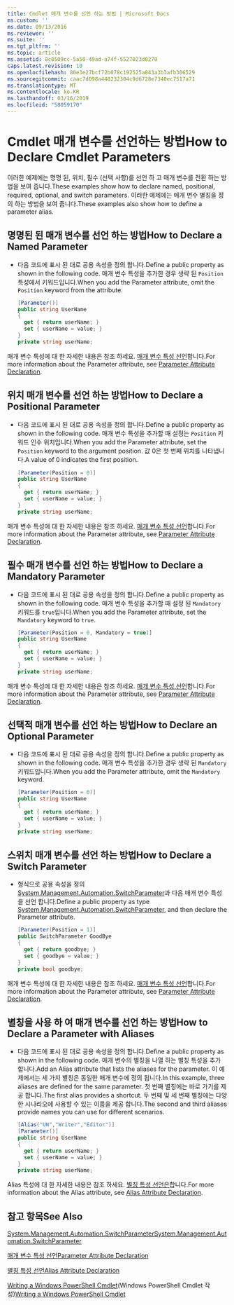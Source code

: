 ```yaml
---
title: Cmdlet 매개 변수를 선언 하는 방법 | Microsoft Docs
ms.custom: ''
ms.date: 09/13/2016
ms.reviewer: ''
ms.suite: ''
ms.tgt_pltfrm: ''
ms.topic: article
ms.assetid: 0c0509cc-5a50-49ad-a74f-5527023d0270
caps.latest.revision: 10
ms.openlocfilehash: 80e3e27bcf72b078c192525a843a3b3afb306529
ms.sourcegitcommit: caac7d098a448232304c9d6728e7340ec7517a71
ms.translationtype: MT
ms.contentlocale: ko-KR
ms.lasthandoff: 03/16/2019
ms.locfileid: "58059170"
---
```

# <a name="how-to-declare-cmdlet-parameters"></a><span data-ttu-id="b7526-102">Cmdlet 매개 변수를 선언하는 방법</span><span class="sxs-lookup"><span data-stu-id="b7526-102">How to Declare Cmdlet Parameters</span></span>

<span data-ttu-id="b7526-103">이러한 예제에는 명명 된, 위치, 필수 (선택 사항)를 선언 하 고 매개 변수를 전환 하는 방법을 보여 줍니다.</span><span class="sxs-lookup"><span data-stu-id="b7526-103">These examples show how to declare named, positional, required, optional, and switch parameters.</span></span> <span data-ttu-id="b7526-104">이러한 예제에는 매개 변수 별칭을 정의 하는 방법을 보여 줍니다.</span><span class="sxs-lookup"><span data-stu-id="b7526-104">These examples also show how to define a parameter alias.</span></span>

## <a name="how-to-declare-a-named-parameter"></a><span data-ttu-id="b7526-105">명명된 된 매개 변수를 선언 하는 방법</span><span class="sxs-lookup"><span data-stu-id="b7526-105">How to Declare a Named Parameter</span></span>

- <span data-ttu-id="b7526-106">다음 코드에 표시 된 대로 공용 속성을 정의 합니다.</span><span class="sxs-lookup"><span data-stu-id="b7526-106">Define a public property as shown in the following code.</span></span> <span data-ttu-id="b7526-107">매개 변수 특성을 추가한 경우 생략 된 `Position` 특성에서 키워드입니다.</span><span class="sxs-lookup"><span data-stu-id="b7526-107">When you add the Parameter attribute, omit the `Position` keyword from the attribute.</span></span>

    ```csharp
    [Parameter()]
    public string UserName
    {
      get { return userName; }
      set { userName = value; }
    }
    private string userName;
    ```

<span data-ttu-id="b7526-108">매개 변수 특성에 대 한 자세한 내용은 참조 하세요. [매개 변수 특성 선언](./parameter-attribute-declaration.md)합니다.</span><span class="sxs-lookup"><span data-stu-id="b7526-108">For more information about the Parameter attribute, see [Parameter Attribute Declaration](./parameter-attribute-declaration.md).</span></span>

## <a name="how-to-declare-a-positional-parameter"></a><span data-ttu-id="b7526-109">위치 매개 변수를 선언 하는 방법</span><span class="sxs-lookup"><span data-stu-id="b7526-109">How to Declare a Positional Parameter</span></span>

- <span data-ttu-id="b7526-110">다음 코드에 표시 된 대로 공용 속성을 정의 합니다.</span><span class="sxs-lookup"><span data-stu-id="b7526-110">Define a public property as shown in the following code.</span></span> <span data-ttu-id="b7526-111">매개 변수 특성을 추가할 때 설정는 `Position` 키워드 인수 위치입니다.</span><span class="sxs-lookup"><span data-stu-id="b7526-111">When you add the Parameter attribute, set the `Position` keyword to the argument position.</span></span> <span data-ttu-id="b7526-112">값 0은 첫 번째 위치를 나타냅니다.</span><span class="sxs-lookup"><span data-stu-id="b7526-112">A value of 0 indicates the first position.</span></span>

    ```csharp
    [Parameter(Position = 0)]
    public string UserName
    {
      get { return userName; }
      set { userName = value; }
    }
    private string userName;
    ```

<span data-ttu-id="b7526-113">매개 변수 특성에 대 한 자세한 내용은 참조 하세요. [매개 변수 특성 선언](./parameter-attribute-declaration.md)합니다.</span><span class="sxs-lookup"><span data-stu-id="b7526-113">For more information about the Parameter attribute, see [Parameter Attribute Declaration](./parameter-attribute-declaration.md).</span></span>

## <a name="how-to-declare-a-mandatory-parameter"></a><span data-ttu-id="b7526-114">필수 매개 변수를 선언 하는 방법</span><span class="sxs-lookup"><span data-stu-id="b7526-114">How to Declare a Mandatory Parameter</span></span>

- <span data-ttu-id="b7526-115">다음 코드에 표시 된 대로 공용 속성을 정의 합니다.</span><span class="sxs-lookup"><span data-stu-id="b7526-115">Define a public property as shown in the following code.</span></span> <span data-ttu-id="b7526-116">매개 변수 특성을 추가할 때 설정 된 `Mandatory` 키워드를 `true`입니다.</span><span class="sxs-lookup"><span data-stu-id="b7526-116">When you add the Parameter attribute, set the `Mandatory` keyword to `true`.</span></span>

    ```csharp
    [Parameter(Position = 0, Mandatory = true)]
    public string UserName
    {
      get { return userName; }
      set { userName = value; }
    }
    private string userName;
    ```

<span data-ttu-id="b7526-117">매개 변수 특성에 대 한 자세한 내용은 참조 하세요. [매개 변수 특성 선언](./parameter-attribute-declaration.md)합니다.</span><span class="sxs-lookup"><span data-stu-id="b7526-117">For more information about the Parameter attribute, see [Parameter Attribute Declaration](./parameter-attribute-declaration.md).</span></span>

## <a name="how-to-declare-an-optional-parameter"></a><span data-ttu-id="b7526-118">선택적 매개 변수를 선언 하는 방법</span><span class="sxs-lookup"><span data-stu-id="b7526-118">How to Declare an Optional Parameter</span></span>

- <span data-ttu-id="b7526-119">다음 코드에 표시 된 대로 공용 속성을 정의 합니다.</span><span class="sxs-lookup"><span data-stu-id="b7526-119">Define a public property as shown in the following code.</span></span> <span data-ttu-id="b7526-120">매개 변수 특성을 추가한 경우 생략 된 `Mandatory` 키워드입니다.</span><span class="sxs-lookup"><span data-stu-id="b7526-120">When you add the Parameter attribute, omit the `Mandatory` keyword.</span></span>

    ```csharp
    [Parameter(Position = 0)]
    public string UserName
    {
      get { return userName; }
      set { userName = value; }
    }
    private string userName;
    ```

## <a name="how-to-declare-a-switch-parameter"></a><span data-ttu-id="b7526-121">스위치 매개 변수를 선언 하는 방법</span><span class="sxs-lookup"><span data-stu-id="b7526-121">How to Declare a Switch Parameter</span></span>

- <span data-ttu-id="b7526-122">형식으로 공용 속성을 정의 [System.Management.Automation.SwitchParameter](/dotnet/api/System.Management.Automation.SwitchParameter)과 다음 매개 변수 특성을 선언 합니다.</span><span class="sxs-lookup"><span data-stu-id="b7526-122">Define a public property as type [System.Management.Automation.SwitchParameter](/dotnet/api/System.Management.Automation.SwitchParameter), and then declare the Parameter attribute.</span></span>

    ```csharp
    [Parameter(Position = 1)]
    public SwitchParameter GoodBye
    {
      get { return goodbye; }
      set { goodbye = value; }
    }
    private bool goodbye;
    ```

<span data-ttu-id="b7526-123">매개 변수 특성에 대 한 자세한 내용은 참조 하세요. [매개 변수 특성 선언](./parameter-attribute-declaration.md)합니다.</span><span class="sxs-lookup"><span data-stu-id="b7526-123">For more information about the Parameter attribute, see [Parameter Attribute Declaration](./parameter-attribute-declaration.md).</span></span>

## <a name="how-to-declare-a-parameter-with-aliases"></a><span data-ttu-id="b7526-124">별칭을 사용 하 여 매개 변수를 선언 하는 방법</span><span class="sxs-lookup"><span data-stu-id="b7526-124">How to Declare a Parameter with Aliases</span></span>

- <span data-ttu-id="b7526-125">다음 코드에 표시 된 대로 공용 속성을 정의 합니다.</span><span class="sxs-lookup"><span data-stu-id="b7526-125">Define a public property as shown in the following code.</span></span> <span data-ttu-id="b7526-126">매개 변수의 별칭을 나열 하는 별칭 특성을 추가 합니다.</span><span class="sxs-lookup"><span data-stu-id="b7526-126">Add an Alias attribute that lists the aliases for the parameter.</span></span> <span data-ttu-id="b7526-127">이 예제에서는 세 가지 별칭은 동일한 매개 변수에 정의 됩니다.</span><span class="sxs-lookup"><span data-stu-id="b7526-127">In this example, three aliases are defined for the same parameter.</span></span> <span data-ttu-id="b7526-128">첫 번째 별칭에는 바로 가기를 제공 합니다.</span><span class="sxs-lookup"><span data-stu-id="b7526-128">The first alias provides a shortcut.</span></span> <span data-ttu-id="b7526-129">두 번째 및 세 번째 별칭에는 다양 한 시나리오에 사용할 수 있는 이름을 제공 합니다.</span><span class="sxs-lookup"><span data-stu-id="b7526-129">The second and third aliases provide names you can use for different scenarios.</span></span>

    ```csharp
    [Alias("UN","Writer","Editor")]
    [Parameter()]
    public string UserName
    {
      get { return userName; }
      set { userName = value; }
    }
    private string userName;
    ```

<span data-ttu-id="b7526-130">Alias 특성에 대 한 자세한 내용은 참조 하세요. [별칭 특성 선언은](./alias-attribute-declaration.md)합니다.</span><span class="sxs-lookup"><span data-stu-id="b7526-130">For more information about the Alias attribute, see [Alias Attribute Declaration](./alias-attribute-declaration.md).</span></span>

## <a name="see-also"></a><span data-ttu-id="b7526-131">참고 항목</span><span class="sxs-lookup"><span data-stu-id="b7526-131">See Also</span></span>

[<span data-ttu-id="b7526-132">System.Management.Automation.SwitchParameter</span><span class="sxs-lookup"><span data-stu-id="b7526-132">System.Management.Automation.SwitchParameter</span></span>](/dotnet/api/System.Management.Automation.SwitchParameter)

[<span data-ttu-id="b7526-133">매개 변수 특성 선언</span><span class="sxs-lookup"><span data-stu-id="b7526-133">Parameter Attribute Declaration</span></span>](./parameter-attribute-declaration.md)

[<span data-ttu-id="b7526-134">별칭 특성 선언</span><span class="sxs-lookup"><span data-stu-id="b7526-134">Alias Attribute Declaration</span></span>](./alias-attribute-declaration.md)

<span data-ttu-id="b7526-135">[Writing a Windows PowerShell Cmdlet](./writing-a-windows-powershell-cmdlet.md)(Windows PowerShell Cmdlet 작성)</span><span class="sxs-lookup"><span data-stu-id="b7526-135">[Writing a Windows PowerShell Cmdlet](./writing-a-windows-powershell-cmdlet.md)</span></span>
